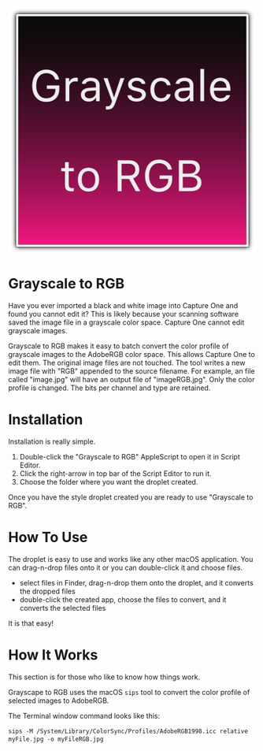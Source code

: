 <img style="width:512px;" src=droplet_icon/droplet.iconset/icon_1024x1024.png></img>

# Grayscale to RGB

Have you ever imported a black and white image into Capture One and found you cannot edit it? This is likely because your scanning software saved the image file in a grayscale color space. Capture One cannot edit grayscale images.

Grayscale to RGB makes it easy to batch convert the color profile of grayscale images to the AdobeRGB color space. This allows Capture One to edit them. The original image files are not touched. The tool writes a new image file with "RGB" appended to the source filename. For example, an file called "image.jpg" will have an output file of "imageRGB.jpg". Only the color profile is changed. The bits per channel and type are retained.

# Installation

Installation is really simple.

1. Double-click the "Grayscale to RGB" AppleScript to open it in Script Editor.
1. Click the right-arrow in top bar of the Script Editor to run it.
1. Choose the folder where you want the droplet created.

Once you have the style droplet created you are ready to use "Grayscale to RGB".

# How To Use

The droplet is easy to use and works like any other macOS application. You can drag-n-drop files onto it or you can double-click it and choose files.

- select files in Finder, drag-n-drop them onto the droplet, and it converts the dropped files
- double-click the created app, choose the files to convert, and it converts the selected files

It is that easy!

# How It Works

This section is for those who like to know how things work.

Grayscape to RGB uses the macOS `sips` tool to convert the color profile of selected images to AdobeRGB.

The Terminal window command looks like this:

```
sips -M /System/Library/ColorSync/Profiles/AdobeRGB1998.icc relative myFile.jpg -o myFileRGB.jpg
```